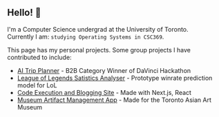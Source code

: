 ## Hello! 👋

I'm a Computer Science undergrad at the University of Toronto.  
Currently I am: `studying Operating Systems in CSC369`.  

This page has my personal projects. Some group projects I have contributed to include:

- [AI Trip Planner](https://github.com/teddio496/WelcoMate) - B2B Category Winner of DaVinci Hackathon
- [League of Legends Satistics Analyser](https://github.com/no-ff/no.ff) - Prototype winrate prediction model for LoL
- [Code Execution and Blogging Site](https://github.com/teddio496/CodeGrounds) - Made with Next.js, React
- [Museum Artifact Management App](https://github.com/marc-issism/TAAMproject) - Made for the Toronto Asian Art Museum 
